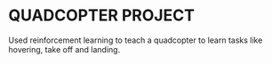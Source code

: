 # QUADCOPTER PROJECT

Used reinforcement learning to teach a quadcopter to learn tasks like hovering, take off and landing.
